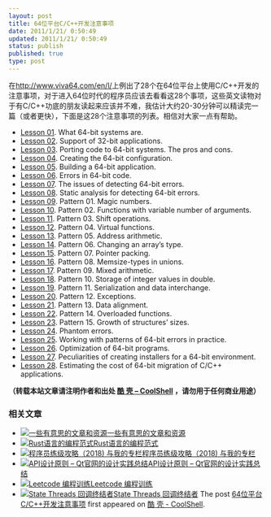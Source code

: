 ```yaml
---
layout: post
title: 64位平台C/C++开发注意事项
date: 2011/1/21/ 0:50:49
updated: 2011/1/21/ 0:50:49
status: publish
published: true
type: post
---
```


在<http://www.viva64.com/en/l/>上例出了28个在64位平台上使用C/C++开发的注意事项，对于进入64位时代的程序员应该去看看这28个事项，这些英文读物对于有C/C++功底的朋友读起来应该并不难，我估计大约20-30分钟可以精读完一篇（或者更快），下面是这28个注意事项的列表。相信对大家一点有帮助。


* [Lesson 01](http://www.viva64.com/en/l/0001/). What 64-bit systems are.
* [Lesson 02](http://www.viva64.com/en/l/0002/). Support of 32-bit applications.
* [Lesson 03](http://www.viva64.com/en/l/0003/). Porting code to 64-bit systems. The pros and cons.
* [Lesson 04](http://www.viva64.com/en/l/0004/). Creating the 64-bit configuration.
* [Lesson 05](http://www.viva64.com/en/l/0005/). Building a 64-bit application.
* [Lesson 06](http://www.viva64.com/en/l/0006/). Errors in 64-bit code.
* [Lesson 07](http://www.viva64.com/en/l/0007/). The issues of detecting 64-bit errors.
* [Lesson 08](http://www.viva64.com/en/l/0008/). Static analysis for detecting 64-bit errors.
* [Lesson 09](http://www.viva64.com/en/l/0009/). Pattern 01. Magic numbers.
* [Lesson 10](http://www.viva64.com/en/l/0010/). Pattern 02. Functions with variable number of arguments.
* [Lesson 11](http://www.viva64.com/en/l/0011/). Pattern 03. Shift operations.
* [Lesson 12](http://www.viva64.com/en/l/0012/). Pattern 04. Virtual functions.
* [Lesson 13](http://www.viva64.com/en/l/0013/). Pattern 05. Address arithmetic.
* [Lesson 14](http://www.viva64.com/en/l/0014/). Pattern 06. Changing an array’s type.
* [Lesson 15](http://www.viva64.com/en/l/0015/). Pattern 07. Pointer packing.
* [Lesson 16](http://www.viva64.com/en/l/0016/). Pattern 08. Memsize-types in unions.
* [Lesson 17](http://www.viva64.com/en/l/0017/). Pattern 09. Mixed arithmetic.
* [Lesson 18](http://www.viva64.com/en/l/0018/). Pattern 10. Storage of integer values in double.
* [Lesson 19](http://www.viva64.com/en/l/0019/). Pattern 11. Serialization and data interchange.
* [Lesson 20](http://www.viva64.com/en/l/0020/). Pattern 12. Exceptions.
* [Lesson 21](http://www.viva64.com/en/l/0021/). Pattern 13. Data alignment.
* [Lesson 22](http://www.viva64.com/en/l/0022/). Pattern 14. Overloaded functions.
* [Lesson 23](http://www.viva64.com/en/l/0023/). Pattern 15. Growth of structures’ sizes.
* [Lesson 24](http://www.viva64.com/en/l/0024/). Phantom errors.
* [Lesson 25](http://www.viva64.com/en/l/0025/). Working with patterns of 64-bit errors in practice.
* [Lesson 26](http://www.viva64.com/en/l/0026/). Optimization of 64-bit programs.
* [Lesson 27](http://www.viva64.com/en/l/0027/). Peculiarities of creating installers for a 64-bit environment.
* [Lesson 28](http://www.viva64.com/en/l/0028/). Estimating the cost of 64-bit migration of C/C++ applications.




**（转载本站文章请注明作者和出处 [酷 壳 – CoolShell](https://coolshell.cn/) ，请勿用于任何商业用途）**



### 相关文章

* [![一些有意思的文章和资源](https://coolshell.cn/wp-content/plugins/wordpress-23-related-posts-plugin/static/thumbs/0.jpg)](https://coolshell.cn/articles/4220.html)[一些有意思的文章和资源](https://coolshell.cn/articles/4220.html)
* [![Rust语言的编程范式](https://coolshell.cn/wp-content/uploads/2020/03/rust-social-wide-150x150.jpg)](https://coolshell.cn/articles/20845.html)[Rust语言的编程范式](https://coolshell.cn/articles/20845.html)
* [![程序员练级攻略（2018)  与我的专栏](https://coolshell.cn/wp-content/uploads/2018/05/300x262-150x150.jpg)](https://coolshell.cn/articles/18360.html)[程序员练级攻略（2018) 与我的专栏](https://coolshell.cn/articles/18360.html)
* [![API设计原则 – Qt官网的设计实践总结](https://coolshell.cn/wp-content/uploads/2017/07/api-design-300x278-2-150x150.jpg)](https://coolshell.cn/articles/18024.html)[API设计原则 – Qt官网的设计实践总结](https://coolshell.cn/articles/18024.html)
* [![Leetcode 编程训练](https://coolshell.cn/wp-content/plugins/wordpress-23-related-posts-plugin/static/thumbs/29.jpg)](https://coolshell.cn/articles/12052.html)[Leetcode 编程训练](https://coolshell.cn/articles/12052.html)
* [![State Threads 回调终结者](https://coolshell.cn/wp-content/uploads/2014/10/edsm-150x150.gif)](https://coolshell.cn/articles/12012.html)[State Threads 回调终结者](https://coolshell.cn/articles/12012.html)
The post [64位平台C/C++开发注意事项](https://coolshell.cn/articles/3512.html) first appeared on [酷 壳 - CoolShell](https://coolshell.cn).